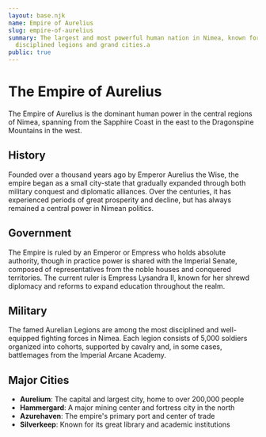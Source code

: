 ```yaml
---
layout: base.njk
name: Empire of Aurelius
slug: empire-of-aurelius
summary: The largest and most powerful human nation in Nimea, known for its
  disciplined legions and grand cities.a
public: true
---
```


# The Empire of Aurelius

The Empire of Aurelius is the dominant human power in the central regions of Nimea, spanning from the Sapphire Coast in the east to the Dragonspine Mountains in the west.

## History

Founded over a thousand years ago by Emperor Aurelius the Wise, the empire began as a small city-state that gradually expanded through both military conquest and diplomatic alliances. Over the centuries, it has experienced periods of great prosperity and decline, but has always remained a central power in Nimean politics.

## Government

The Empire is ruled by an Emperor or Empress who holds absolute authority, though in practice power is shared with the Imperial Senate, composed of representatives from the noble houses and conquered territories. The current ruler is Empress Lysandra II, known for her shrewd diplomacy and reforms to expand education throughout the realm.

## Military

The famed Aurelian Legions are among the most disciplined and well-equipped fighting forces in Nimea. Each legion consists of 5,000 soldiers organized into cohorts, supported by cavalry and, in some cases, battlemages from the Imperial Arcane Academy.

## Major Cities

- **Aurelium**: The capital and largest city, home to over 200,000 people
- **Hammergard**: A major mining center and fortress city in the north
- **Azurehaven**: The empire's primary port and center of trade
- **Silverkeep**: Known for its great library and academic institutions
